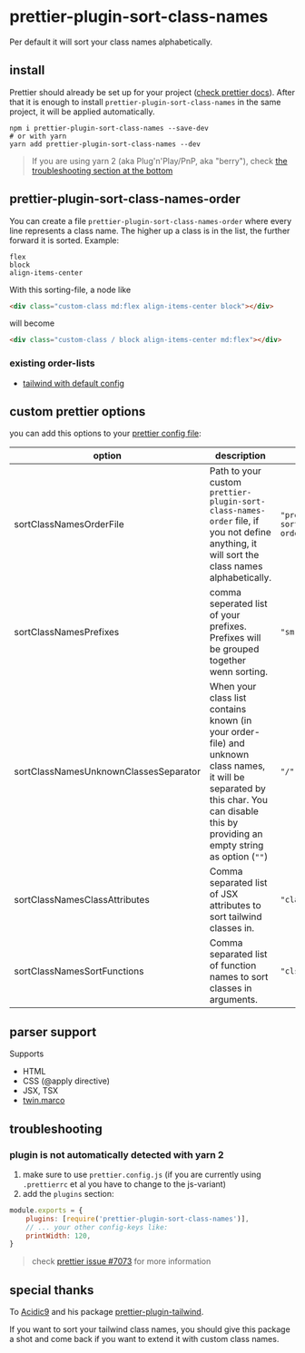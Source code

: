 # prettier-plugin-sort-class-names

Per default it will sort your class names alphabetically.

## install

Prettier should already be set up for your project ([check prettier docs](https://prettier.io/docs/en/install.html)). After that it is enough to install `prettier-plugin-sort-class-names` in the same project, it will be applied automatically.

```
npm i prettier-plugin-sort-class-names --save-dev
# or with yarn
yarn add prettier-plugin-sort-class-names --dev
```

> If you are using yarn 2 (aka Plug'n'Play/PnP, aka "berry"), check [the troubleshooting section at the bottom](#plugin-is-not-automatically-detected-with-yarn-2)

## prettier-plugin-sort-class-names-order

You can create a file `prettier-plugin-sort-class-names-order` where every line represents a class name. The higher up a class is in the list, the further forward it is sorted. Example:

```
flex
block
align-items-center
```

With this sorting-file, a node like

```html
<div class="custom-class md:flex align-items-center block"></div>
```

will become

```html
<div class="custom-class / block align-items-center md:flex"></div>
```

### existing order-lists

- [tailwind with default config](https://gist.github.com/PutziSan/e5c1edcdaa540d8104f8e38712eca472#file-prettier-plugin-sort-class-names-order)

## custom prettier options

you can add this options to your [prettier config file](https://prettier.io/docs/en/configuration.html):

| option                                | description                                                                                                                                                                             | default                                    |
| ------------------------------------- | --------------------------------------------------------------------------------------------------------------------------------------------------------------------------------------- | ------------------------------------------ |
| sortClassNamesOrderFile               | Path to your custom `prettier-plugin-sort-class-names-order` file, if you not define anything, it will sort the class names alphabetically.                                             | `"prettier-plugin-sort-class-names-order"` |
| sortClassNamesPrefixes                | comma seperated list of your prefixes. Prefixes will be grouped together wenn sorting.                                                                                                  | `"sm:,md:,lg:,xl:"`                        |
| sortClassNamesUnknownClassesSeparator | When your class list contains known (in your order-file) and unknown class names, it will be separated by this char. You can disable this by providing an empty string as option (`""`) | `"/"`                                      |
| sortClassNamesClassAttributes         | Comma separated list of JSX attributes to sort tailwind classes in.                                                                                                                     | `"class,className,tw"`                     |
| sortClassNamesSortFunctions           | Comma separated list of function names to sort classes in arguments.                                                                                                                    | `"clsx,classNames,cx"`                     |

## parser support

Supports

- HTML
- CSS (@apply directive)
- JSX, TSX
- [twin.marco](https://github.com/ben-rogerson/twin.macro)

## troubleshooting

### plugin is not automatically detected with yarn 2

1. make sure to use `prettier.config.js` (if you are currently using `.prettierrc` et al you have to change to the js-variant)
1. add the `plugins` section:

```javascript
module.exports = {
	plugins: [require('prettier-plugin-sort-class-names')],
	// ... your other config-keys like:
	printWidth: 120,
}
```

> check [prettier issue #7073](https://github.com/prettier/prettier/issues/7073#issuecomment-711954542) for more information

## special thanks

To [Acidic9](https://github.com/Acidic9) and his package [prettier-plugin-tailwind](https://github.com/Acidic9/prettier-plugin-tailwind).

If you want to sort your tailwind class names, you should give this package a shot and come back if you want to extend it with custom class names.
